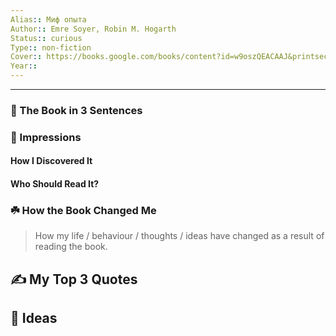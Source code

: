 ```yaml
---
Alias:: Миф опыта
Author:: Emre Soyer, Robin M. Hogarth
Status:: curious
Type:: non-fiction
Cover:: https://books.google.com/books/content?id=w9oszQEACAAJ&printsec=frontcover&img=1&zoom=1&source=gbs_api
Year::
---
```


---

### 🚀 The Book in 3 Sentences

### 🎨 Impressions

#### How I Discovered It

#### Who Should Read It?

### ☘️ How the Book Changed Me

> How my life / behaviour / thoughts / ideas have changed as a result of reading the book.

## ✍️ My Top 3 Quotes

## 📒 Ideas